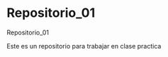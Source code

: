 Repositorio_01
==============

Repositorio_01

Este es un repositorio para trabajar en clase
practica 